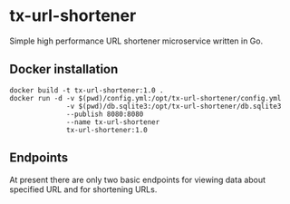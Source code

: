 # tx-url-shortener
Simple high performance URL shortener microservice written in Go.

## Docker installation
```shell script
docker build -t tx-url-shortener:1.0 .
docker run -d -v $(pwd)/config.yml:/opt/tx-url-shortener/config.yml
              -v $(pwd)/db.sqlite3:/opt/tx-url-shortener/db.sqlite3
              --publish 8080:8080
              --name tx-url-shortener
              tx-url-shortener:1.0
```

## Endpoints
At present there are only two basic endpoints for viewing data about specified URL and
for shortening URLs.